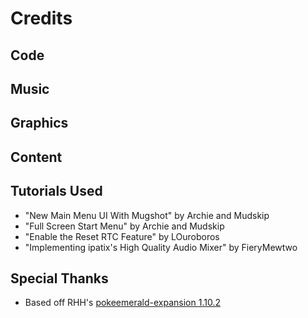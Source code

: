 # Credits



## Code



## Music



## Graphics



## Content



## Tutorials Used
* "New Main Menu UI With Mugshot" by Archie and Mudskip
* "Full Screen Start Menu" by Archie and Mudskip
* "Enable the Reset RTC Feature" by LOuroboros
* "Implementing ipatix's High Quality Audio Mixer" by FieryMewtwo

## Special Thanks
* Based off RHH's [pokeemerald-expansion 1.10.2](https://github.com/rh-hideout/pokeemerald-expansion/)